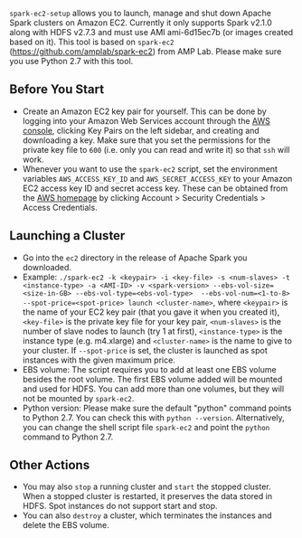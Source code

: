`spark-ec2-setup` allows you to launch, manage and shut down Apache Spark clusters on Amazon EC2.
Currently it only supports Spark v2.1.0 along with HDFS v2.7.3 and must use AMI ami-6d15ec7b (or images
created based on it). This tool is based on `spark-ec2` (https://github.com/amplab/spark-ec2) from AMP Lab.
Please make sure you use Python 2.7 with this tool.

## Before You Start

-   Create an Amazon EC2 key pair for yourself. This can be done by
    logging into your Amazon Web Services account through the [AWS
    console](http://aws.amazon.com/console/), clicking Key Pairs on the
    left sidebar, and creating and downloading a key. Make sure that you
    set the permissions for the private key file to `600` (i.e. only you
    can read and write it) so that `ssh` will work.
-   Whenever you want to use the `spark-ec2` script, set the environment
    variables `AWS_ACCESS_KEY_ID` and `AWS_SECRET_ACCESS_KEY` to your
    Amazon EC2 access key ID and secret access key. These can be
    obtained from the [AWS homepage](http://aws.amazon.com/) by clicking
    Account > Security Credentials > Access Credentials.

## Launching a Cluster

-   Go into the `ec2` directory in the release of Apache Spark you downloaded.
-   Example:
    `./spark-ec2 -k <keypair> -i <key-file> -s <num-slaves> -t <instance-type> -a <AMI-ID>
    -v <spark-version> --ebs-vol-size=<size-in-GB> --ebs-vol-type=<ebs-vol-type> 
    --ebs-vol-num=<1-to-8> --spot-price=<spot-price> launch <cluster-name>`,
    where `<keypair>` is the name of your EC2 key pair (that you gave it
    when you created it), `<key-file>` is the private key file for your
    key pair, `<num-slaves>` is the number of slave nodes to launch (try
    1 at first), `<instance-type>` is the instance type (e.g. m4.xlarge)
    and `<cluster-name>` is the name to give to your
    cluster. If `--spot-price` is set, the cluster is launched as spot instances 
    with the given maximum price.
 -  EBS volume:
    The script requires you to add at least one EBS volume besides the root volume. The first EBS volume added
    will be mounted and used for HDFS. You can add more than one volumes, but they will not be mounted by `spark-ec2`.
 -  Python version: Please make sure the default "python" command points to Python 2.7. You can check this with
    `python --version`. Alternatively, you can change the shell script file `spark-ec2` and point the `python` command to
	Python 2.7.
    
## Other Actions

 - You may also `stop` a running cluster and `start` the stopped cluster. When a stopped cluster is restarted, it preserves
   the data stored in HDFS. Spot instances do not support start and stop.
 - You can also `destroy` a cluster, which terminates the instances and delete the EBS volume.
